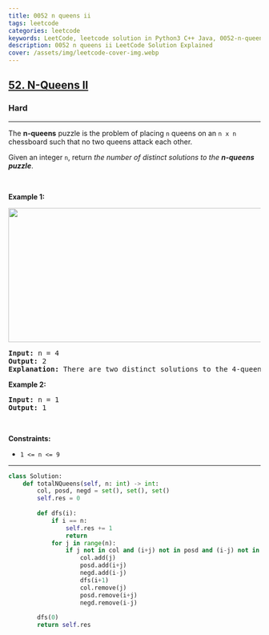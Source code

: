 ```yaml
---
title: 0052 n queens ii
tags: leetcode
categories: leetcode
keywords: LeetCode, leetcode solution in Python3 C++ Java, 0052-n-queens-ii solution
description: 0052 n queens ii LeetCode Solution Explained
cover: /assets/img/leetcode-cover-img.webp
---
```



<h2><a href="https://leetcode.com/problems/n-queens-ii/">52. N-Queens II</a></h2><h3>Hard</h3><hr><div><p>The <strong>n-queens</strong> puzzle is the problem of placing <code>n</code> queens on an <code>n x n</code> chessboard such that no two queens attack each other.</p>

<p>Given an integer <code>n</code>, return <em>the number of distinct solutions to the&nbsp;<strong>n-queens puzzle</strong></em>.</p>

<p>&nbsp;</p>
<p><strong class="example">Example 1:</strong></p>
<img alt="" src="https://assets.leetcode.com/uploads/2020/11/13/queens.jpg" style="width: 600px; height: 268px;">
<pre><strong>Input:</strong> n = 4
<strong>Output:</strong> 2
<strong>Explanation:</strong> There are two distinct solutions to the 4-queens puzzle as shown.
</pre>

<p><strong class="example">Example 2:</strong></p>

<pre><strong>Input:</strong> n = 1
<strong>Output:</strong> 1
</pre>

<p>&nbsp;</p>
<p><strong>Constraints:</strong></p>

<ul>
	<li><code>1 &lt;= n &lt;= 9</code></li>
</ul>
</div>

---




```python
class Solution:
    def totalNQueens(self, n: int) -> int:
        col, posd, negd = set(), set(), set()
        self.res = 0
        
        def dfs(i):
            if i == n: 
                self.res += 1
                return
            for j in range(n):
                if j not in col and (i+j) not in posd and (i-j) not in negd:
                    col.add(j)
                    posd.add(i+j)
                    negd.add(i-j)
                    dfs(i+1)
                    col.remove(j)
                    posd.remove(i+j)
                    negd.remove(i-j)
        
        dfs(0)
        return self.res
```
